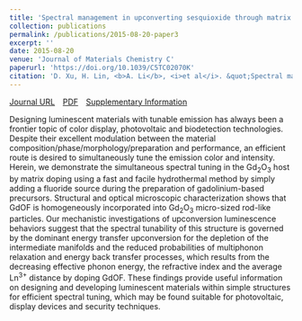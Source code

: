 ```yaml
---
title: 'Spectral management in upconverting sesquioxide through matrix doping'
collection: publications
permalink: /publications/2015-08-20-paper3
excerpt: ''
date: 2015-08-20
venue: 'Journal of Materials Chemistry C'
paperurl: 'https://doi.org/10.1039/C5TC02070K'
citation: 'D. Xu, H. Lin, <b>A. Li</b>, <i>et al</i>. &quot;Spectral management in upconverting sesquioxide through matrix doping&quot;, <i>Journal of Materials Chemistry C</i>, 2015, 3, 9869-9876.'
---
```

[Journal URL](https://pubs.rsc.org/en/content/articlelanding/2015/TC/C5TC02070K)&emsp;[PDF](/files/paper3.pdf)&emsp;[Supplementary Information](/files/paper3-si.pdf)

Designing luminescent materials with tunable emission has always been a frontier topic of color display, photovoltaic and biodetection technologies. Despite their excellent modulation between the material composition/phase/morphology/preparation and performance, an efficient route is desired to simultaneously tune the emission color and intensity. Herein, we demonstrate the simultaneous spectral tuning in the Gd$_2$O$_3$ host by matrix doping using a fast and facile hydrothermal method by simply adding a fluoride source during the preparation of gadolinium-based precursors. Structural and optical microscopic characterization shows that GdOF is homogeneously incorporated into Gd$_2$O$_3$ micro-sized rod-like particles. Our mechanistic investigations of upconversion luminescence behaviors suggest that the spectral tunability of this structure is governed by the dominant energy transfer upconversion for the depletion of the intermediate manifolds and the reduced probabilities of multiphonon relaxation and energy back transfer processes, which results from the decreasing effective phonon energy, the refractive index and the average Ln$^{3+}$ distance by doping GdOF. These findings provide useful information on designing and developing luminescent materials within simple structures for efficient spectral tuning, which may be found suitable for photovoltaic, display devices and security techniques.